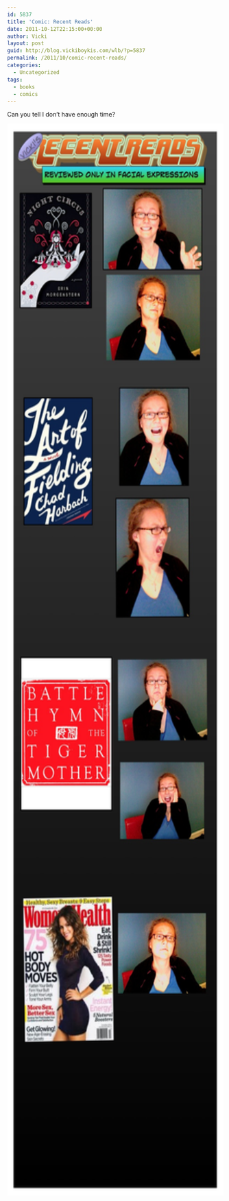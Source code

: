 ```yaml
---
id: 5837
title: 'Comic: Recent Reads'
date: 2011-10-12T22:15:00+00:00
author: Vicki
layout: post
guid: http://blog.vickiboykis.com/wlb/?p=5837
permalink: /2011/10/comic-recent-reads/
categories:
  - Uncategorized
tags:
  - books
  - comics
---
```

Can you tell I don&#8217;t have enough time?
  
[<img class="aligncenter size-full wp-image-5838" title="Page_1" src="https://raw.githubusercontent.com/veekaybee/wlb/gh-pages/assets/images/2011/10/Page_1.jpg" alt="" width="612" height="2500" />](https://raw.githubusercontent.com/veekaybee/wlb/gh-pages/assets/images/2011/10/Page_1.jpg)